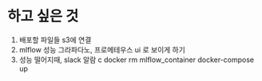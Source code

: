 # 하고 싶은 것
1. 배포할 파일들 s3에 연결
2. mlflow 성능 그라파다노, 프로메테우스 ui 로 보이게 하기
3. 성능 떨어지때, slack 알람
c
docker rm mlflow_container
docker-compose up